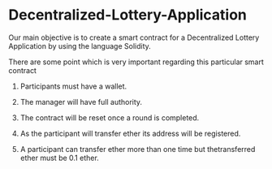 # Decentralized-Lottery-Application

Our main objective is to create a smart contract for a Decentralized Lottery Application by using the language Solidity.

There are some point which is very important regarding this particular smart contract

1. Participants must have a wallet.

2. The manager will have full authority.

3. The contract will be reset once a round is completed.

4. As the participant will transfer ether its address will be registered.

5. A participant can transfer ether more than one time but thetransferred ether must be 0.1 ether.

